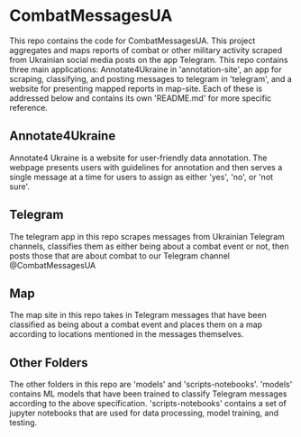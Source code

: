 # CombatMessagesUA
This repo contains the code for CombatMessagesUA. This project aggregates and maps reports of combat or other military activity scraped from Ukrainian social media posts on the app Telegram. This repo contains three main applications: Annotate4Ukraine in 'annotation-site', an app for scraping, classifying, and posting messages to telegram in 'telegram', and a website for presenting mapped reports in map-site. Each of these is addressed below and contains its own 'README.md' for more specific reference.

## Annotate4Ukraine
Annotate4 Ukraine is a website for user-friendly data annotation. The webpage presents users with guidelines for annotation and then serves a single message at a time for users to assign as either 'yes', 'no', or 'not sure'.

## Telegram
The telegram app in this repo scrapes messages from Ukrainian Telegram channels, classifies them as either being about a combat event or not, then posts those that are about combat to our Telegram channel @CombatMessagesUA

## Map
The map site in this repo takes in Telegram messages that have been classified as being about a combat event and places them on a map according to locations mentioned in the messages themselves.

## Other Folders
The other folders in this repo are 'models' and 'scripts-notebooks'. 'models' contains ML models that have been trained to classify Telegram messages according to the above specification. 'scripts-notebooks' contains a set of jupyter notebooks that are used for data processing, model training, and testing.
